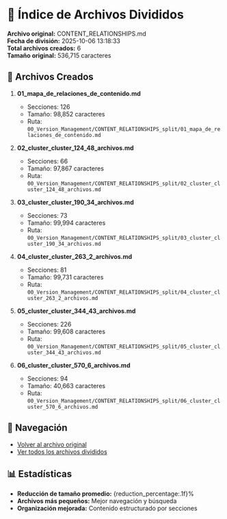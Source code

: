 # 📁 Índice de Archivos Divididos

**Archivo original:** CONTENT_RELATIONSHIPS.md  
**Fecha de división:** 2025-10-06 13:18:33  
**Total archivos creados:** 6  
**Tamaño original:** 536,715 caracteres  

## 📄 Archivos Creados

1. **01_mapa_de_relaciones_de_contenido.md**
   - Secciones: 126
   - Tamaño: 98,852 caracteres
   - Ruta: `00_Version_Management/CONTENT_RELATIONSHIPS_split/01_mapa_de_relaciones_de_contenido.md`

2. **02_cluster_cluster_124_48_archivos.md**
   - Secciones: 66
   - Tamaño: 97,867 caracteres
   - Ruta: `00_Version_Management/CONTENT_RELATIONSHIPS_split/02_cluster_cluster_124_48_archivos.md`

3. **03_cluster_cluster_190_34_archivos.md**
   - Secciones: 73
   - Tamaño: 99,994 caracteres
   - Ruta: `00_Version_Management/CONTENT_RELATIONSHIPS_split/03_cluster_cluster_190_34_archivos.md`

4. **04_cluster_cluster_263_2_archivos.md**
   - Secciones: 81
   - Tamaño: 99,731 caracteres
   - Ruta: `00_Version_Management/CONTENT_RELATIONSHIPS_split/04_cluster_cluster_263_2_archivos.md`

5. **05_cluster_cluster_344_43_archivos.md**
   - Secciones: 226
   - Tamaño: 99,608 caracteres
   - Ruta: `00_Version_Management/CONTENT_RELATIONSHIPS_split/05_cluster_cluster_344_43_archivos.md`

6. **06_cluster_cluster_570_6_archivos.md**
   - Secciones: 94
   - Tamaño: 40,663 caracteres
   - Ruta: `00_Version_Management/CONTENT_RELATIONSHIPS_split/06_cluster_cluster_570_6_archivos.md`


## 🔗 Navegación

- [Volver al archivo original](../CONTENT_RELATIONSHIPS.md)
- [Ver todos los archivos divididos](./)

## 📊 Estadísticas

- **Reducción de tamaño promedio:** {reduction_percentage:.1f}%
- **Archivos más pequeños:** Mejor navegación y búsqueda
- **Organización mejorada:** Contenido estructurado por secciones
